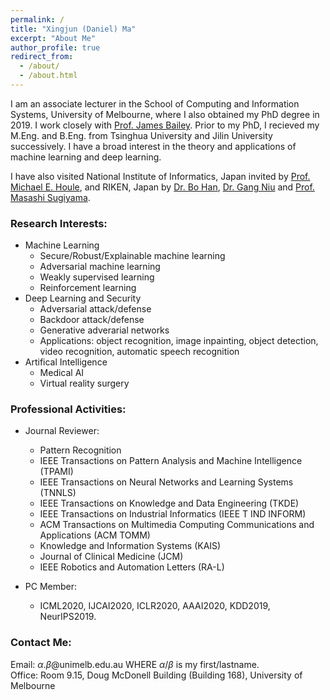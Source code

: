 ```yaml
---
permalink: /
title: "Xingjun (Daniel) Ma"
excerpt: "About Me"
author_profile: true
redirect_from:
  - /about/
  - /about.html
---
```

I am an associate lecturer in the School of Computing and Information Systems, University of Melbourne, where I also obtained my PhD degree in 2019. I work closely with <a href="http://people.eng.unimelb.edu.au/baileyj/" target="_blank">Prof. James Bailey</a>. Prior to my PhD, I recieved my M.Eng. and B.Eng. from Tsinghua University and Jilin University successively. I have a broad interest in the theory and applications of machine learning and deep learning.

I have also visited National Institute of Informatics, Japan invited by <a href="http://research.nii.ac.jp/~meh/" target="_blank">Prof. Michael E. Houle</a>, and RIKEN, Japan by <a href="https://bhanml.github.io/" target="_blank">Dr. Bo Han</a>, <a href="https://niug1984.github.io/" target="_blank">Dr. Gang Niu</a> and <a href="http://www.ms.k.u-tokyo.ac.jp/sugi/index.html" target="_blank">Prof. Masashi Sugiyama</a>.

<!-- collabarated with highly respected researchers including <a href="http://people.eng.unimelb.edu.au/baileyj/" target="_blank">Prof. James Bailey</a> (UniMelb), <a href="http://research.nii.ac.jp/~meh/" target="_blank">Prof. Michael E. Houle</a> (NII, Japan), <a href="https://people.eecs.berkeley.edu/~dawnsong/" target="_blank">Prof. Dawn Song</a> (UC, Berkeley), <a href="http://www.yugangjiang.info" target="_blank"> Prof. Yu-Gang Jiang</a> (Fudan University), <a href="http://www.crystal-boli.com/" target="_blank">A/Prof. Bo Li</a> (UIUC), <a href="https://people.eng.unimelb.edu.au/smonazam/" target="_blank">A/Prof. Sarah Erfani</a> (UniMelb), and <a href="https://sites.google.com/site/csyisenwang/" target="_blank">Dr. Yisen Wang</a> (Tsinghua University). -->

<!-- and <a href="https://scholar.google.com/citations?user=MjgOHPYAAAAJ&hl=en" target="_blank">Dr. Sudanthi Wijewickrema</a> (UniMelb). -->

### Research Interests:
* Machine Learning
  * Secure/Robust/Explainable machine learning
  * Adversarial machine learning
  * Weakly supervised learning
  * Reinforcement learning
* Deep Learning and Security
  * Adversarial attack/defense
  * Backdoor attack/defense
  * Generative adverarial networks
  * Applications: object recognition, image inpainting, object detection, video recognition, automatic speech recognition
* Artifical Intelligence
  * Medical AI
  * Virtual reality surgery


### Professional Activities:
* Journal Reviewer:
  * Pattern Recognition
  * IEEE Transactions on Pattern Analysis and Machine Intelligence (TPAMI)
  * IEEE Transactions on Neural Networks and Learning Systems (TNNLS)
  * IEEE Transactions on Knowledge and Data Engineering (TKDE)
  * IEEE Transactions on Industrial Informatics (IEEE T IND INFORM)
  * ACM Transactions on Multimedia Computing Communications and Applications (ACM TOMM)
  * Knowledge and Information Systems (KAIS)
  * Journal of Clinical Medicine (JCM)
  * IEEE Robotics and Automation Letters (RA-L)

* PC Member:
	* ICML2020, IJCAI2020, ICLR2020, AAAI2020, KDD2019, NeurIPS2019.

<!--
<span style="color:blue">
For PhD applicants: funded positions are available for 2020 in our group on adversarial machine learning research. Please directly contact</span> <a href="http://people.eng.unimelb.edu.au/baileyj/" target="_blank">Prof. James Bailey</a>.

<span style="color:blue">For Unimelb master students, contact me if you are familar with: 1) web skills such as js, node.js and html; and 2) machine/deep learning knowledge/tools such as pytorch, tensorflow, keras. (send me your academic transcript)</span>

-->

### Contact Me:
Email: $\alpha$.$\beta$@unimelb.edu.au WHERE $\alpha$/$\beta$ is my first/lastname. <br/>
Office: Room 9.15, Doug McDonell Building (Building 168), University of Melbourne
